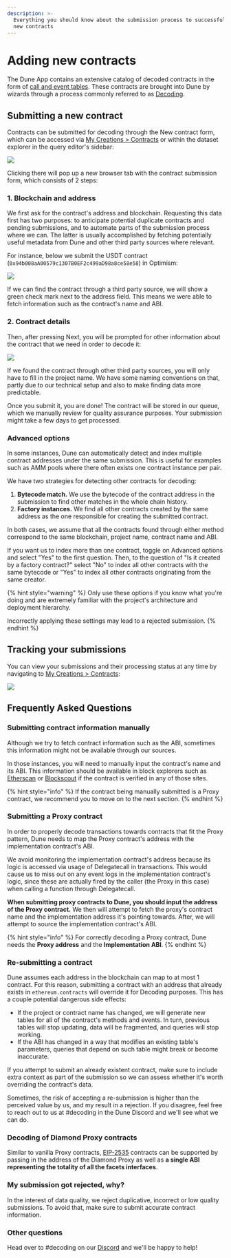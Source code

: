 ```yaml
---
description: >-
  Everything you should know about the submission process to successfully decode
  new contracts
---
```


# Adding new contracts

The Dune App contains an extensive catalog of decoded contracts in the form of [call and event tables](../data-tables/data-tables/decoded-data.md#decoded-smart-contract-data). These contracts are brought into Dune by wizards through a process commonly referred to as [Decoding](../data-tables/data-tables/decoded-data.md).

## Submitting a new contract

Contracts can be submitted for decoding through the New contract form, which can be accessed via [My Creations > Contracts](https://dune.xyz/browse/contracts/authored) or within the dataset explorer in the query editor's sidebar:

![](<../.gitbook/assets/Screen Shot 2022-01-03 at 15.46.22.png>)

Clicking there will pop up a new browser tab with the contract submission form, which consists of 2 steps:

### 1. Blockchain and address

We first ask for the contract's address and blockchain. Requesting this data first has two purposes: to anticipate potential duplicate contracts and pending submissions, and to automate parts of the submission process where we can. The latter is usually accomplished by fetching potentially useful metadata from Dune and other third party sources where relevant.

For instance, below we submit the USDT contract (`0x94b008aA00579c1307B0EF2c499aD98a8ce58e58`) in Optimism:

![](<../.gitbook/assets/Screen Shot 2022-01-03 at 16.02.19.png>)

If we can find the contract through a third party source, we will show a green check mark next to the address field. This means we were able to fetch information such as the contract's name and ABI.&#x20;

### 2. Contract details

Then, after pressing Next, you will be prompted for other information about the contract that we need in order to decode it:

![](<../.gitbook/assets/Screen Shot 2022-01-03 at 16.05.07.png>)

If we found the contract through other third party sources, you will only have to fill in the project name. We have some naming conventions on that, partly due to our technical setup and also to make finding data more predictable.

Once you submit it, you are done! The contract will be stored in our queue, which we manually review for quality assurance purposes. Your submission might take a few days to get processed.

### Advanced options

In some instances, Dune can automatically detect and index multiple contract addresses under the same submission. This is useful for examples such as AMM pools where there often exists one contract instance per pair.&#x20;

We have two strategies for detecting other contracts for decoding:

1. **Bytecode match.** We use the bytecode of the contract address in the submission to find other matches in the whole chain history.
2. **Factory instances.** We find all other contracts created by the same address as the one responsible for creating the submitted contract.

In both cases, we assume that all the contracts found through either method correspond to the same blockchain, project name, contract name and ABI.

If you want us to index more than one contract, toggle on Advanced options and select "Yes" to the first question. Then, to the question of "Is it created by a factory contract?" select "No" to index all other contracts with the same bytecode or "Yes" to index all other contracts originating from the same creator.

{% hint style="warning" %}
Only use these options if you know what you're doing and are extremely familiar with the project's architecture and deployment hierarchy.&#x20;

Incorrectly applying these settings may lead to a rejected submission.
{% endhint %}

## Tracking your submissions

You can view your submissions and their processing status at any time by navigating to [My Creations > Contracts](https://dune.xyz/browse/contracts/authored):

![](<../.gitbook/assets/Screen Shot 2022-01-03 at 14.43.07.png>)

## Frequently Asked Questions

### Submitting contract information manually

Although we try to fetch contract information such as the ABI, sometimes this information might not be available through our sources.&#x20;

In those instances, you will need to manually input the contract's name and its ABI. This information should be available in block explorers such as [Etherscan](http://etherscan.io) or [Blockscout](https://blockscout.com) if the contract is verified in any of those sites.

{% hint style="info" %}
If the contract being manually submitted is a Proxy contract, we recommend you to move on to the next section.
{% endhint %}

### Submitting a Proxy contract

In order to properly decode transactions towards contracts that fit the Proxy pattern, Dune needs to map the Proxy contract's address with the implementation contract's ABI.&#x20;

We avoid monitoring the implementation contract's address because its logic is accessed via usage of Delegatecall in transactions. This would cause us to miss out on any event logs in the implementation contract's logic, since these are actually fired by the caller (the Proxy in this case) when calling a function through Delegatecall.

**When submitting proxy contracts to Dune, you should input the address of the Proxy contract.** We then will attempt to fetch the proxy's contract name and the implementation address it's pointing towards. After, we will attempt to source the implementation contract's ABI.

{% hint style="info" %}
For correctly decoding a Proxy contract, Dune needs the **Proxy address** and the **Implementation ABI**.
{% endhint %}

### Re-submitting a contract

Dune assumes each address in the blockchain can map to at most 1 contract. For this reason, submitting a contract with an address that already exists in `ethereum.contracts` will override it for Decoding purposes. This has a couple potential dangerous side effects:

* If the project or contract name has changed, we will generate new tables for all of the contract's methods and events. In turn, previous tables will stop updating, data will be fragmented, and queries will stop working.
* If the ABI has changed in a way that modifies an existing table's parameters, queries that depend on such table might break or become inaccurate.

If you attempt to submit an already existent contract, make sure to include extra context as part of the submission so we can assess whether it's worth overriding the contract's data.&#x20;

Sometimes, the risk of accepting a re-submission is higher than the perceived value by us, and my result in a rejection. If you disagree, feel free to reach out to us at #decoding in the Dune Discord and we'll see what we can do.

### Decoding of Diamond Proxy contracts

Similar to vanilla Proxy contracts, [EIP-2535](https://eips.ethereum.org/EIPS/eip-2535) contracts can be supported by passing in the address of the Diamond Proxy as well as **a single ABI representing the totality of all the facets interfaces**.

### My submission got rejected, why?

In the interest of data quality, we reject duplicative, incorrect or low quality submissions. To avoid that, make sure to submit accurate contract information.

### Other questions

Head over to #decoding on our [Discord](https://discord.gg/ErrzwBz) and we'll be happy to help!
